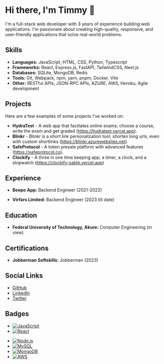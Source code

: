 # Hi there, I'm Timmy 👋

I'm a full-stack web developer with 3 years of experience building web applications. I'm passionate about creating high-quality, responsive, and user-friendly applications that solve real-world problems.

## Skills

- **Languages:** JavaScript, HTML, CSS, Python, Typescript
- **Frameworks:** React, Express.js, FastAPI, TailwindCSS, Next.js
- **Databases:** SQLite, MongoDB, Redis
- **Tools:** Git, Webpack, npm, yarn, pnpm, Docker, Vite
- **Other:** RESTful APIs, JSON-RPC APIs, AZURE, AWS, Heroku, Agile development

## Projects

Here are a few examples of some projects I've worked on:

- **HydraTest** - A web app that faciliates online exams; choose a course, write the exam and get graded (https://hydratest.vercel.app).
- **Blinkr** - Blinkr is a short link personalization tool; shorten long urls, even with custom shortlinks (https://blinkr.azurewebsites.net).
- **SafeProtocol** - A token presale platform with advanced features (https://safeprotocol.co).
- **Clockify** - A three in one time keeping app; a timer, a clock, and a stopwatch (https://clockify-sable.vercel.app)

## Experience

- **Beepo App:** Backend Engineer (2021-2022)
<!--     - Description of responsibilities and achievements. -->
- **Virfars Limited:** Backend Engineer (2023 till date)
<!--     - Description of responsibilities and achievements. -->

## Education

- **Federal University of Technology, Akure:** Computer Engineering (in view)
<!-- - **University Name:** Degree Name (Graduation Year) -->

## Certifications

- **Jobberman Softskills:** Jobberman (2023)

## Social Links

- [GitHub](https://github.com/timmypelumy)
- [LinkedIn](https://www.linkedin.com/in/timmypelumy)
- [Twitter](https://twitter.com/timmypelumy)

## Badges

- [![JavaScript](https://img.shields.io/badge/-JavaScript-F7DF1E?style=flat-square&logo=javascript&logoColor=black)](https://www.javascript.com/)
- [![React](https://img.shields.io/badge/-React-61DAFB?style=flat-square&logo=react&logoColor=white)](https://reactjs.org/)
<!-- - [![Angular](https://img.shields.io/badge/-Angular-DD0031?style=flat-square&logo=angular&logoColor=white)](https://angular.io/) -->
<!-- - [![Vue.js](https://img.shields.io/badge/-Vue.js-4FC08D?style=flat-square&logo=vue.js&logoColor=white)](https://vuejs.org/) -->
- [![Node.js](https://img.shields.io/badge/-Node.js-339933?style=flat-square&logo=node.js&logoColor=white)](https://nodejs.org/)
- [![MySQL](https://img.shields.io/badge/-MySQL-4479A1?style=flat-square&logo=mysql&logoColor=white)](https://www.mysql.com/)
- [![MongoDB](https://img.shields.io/badge/-MongoDB-47A248?style=flat-square&logo=mongodb&logoColor=white)](https://www.mongodb.com/)
- [![AWS](https://img.shields.io/badge/-AWS-232F3E?style=flat-square&logo=amazon-aws&logoColor=white)](https://aws.amazon.com/)
